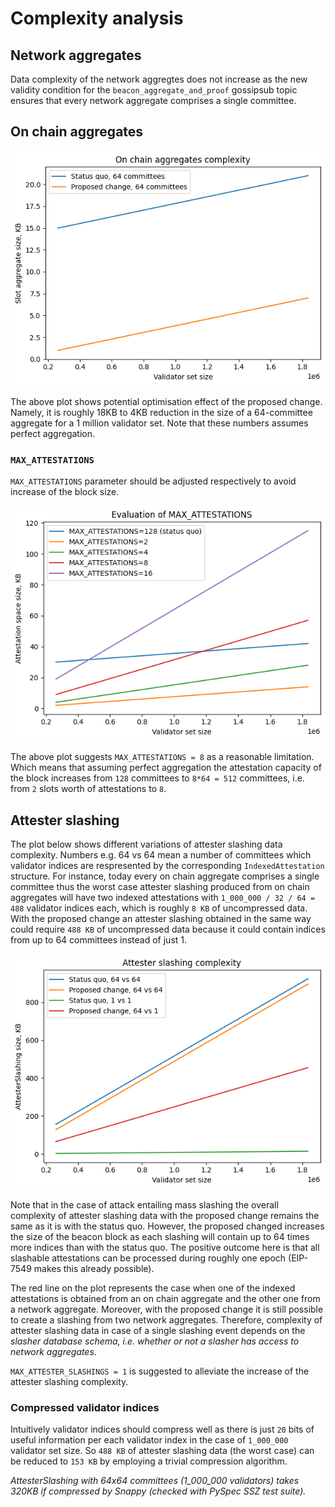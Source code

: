 # Complexity analysis

## Network aggregates

Data complexity of the network aggregtes does not increase as the new validity condition for the `beacon_aggregate_and_proof` gossipsub topic ensures that every network aggregate comprises a single committee.

## On chain aggregates

![image](./on_chain_aggregates.png)

The above plot shows potential optimisation effect of the proposed change. Namely, it is roughly 18KB to 4KB reduction in the size of a 64-committee aggregate for a 1 million validator set. Note that these numbers assumes perfect aggregation.

### `MAX_ATTESTATIONS`

`MAX_ATTESTATIONS` parameter should be adjusted respectively to avoid increase of the block size.

![image](./max_attestations.png)

The above plot suggests `MAX_ATTESTATIONS = 8` as a reasonable limitation. Which means that assuming perfect aggregation the attestation capacity of the block increases from `128` committees to `8*64 = 512` committees, i.e. from `2` slots worth of attestations to `8`.

## Attester slashing

The plot below shows different variations of attester slashing data complexity. Numbers e.g. 64 vs 64 mean a number of committees which validator indices are respresented by the corresponding `IndexedAttestation` structure. For instance, today every on chain aggregate comprises a single committee thus the worst case attester slashing produced from on chain aggregates will have two indexed attestations with `1_000_000 / 32 / 64 = 488` validator indices each, which is roughly `8 KB` of uncompressed data. With the proposed change an attester slashing obtained in the same way could require `488 KB` of uncompressed data because it could contain indices from up to 64 committees instead of just 1.

![image](./attester_slashing.png)

Note that in the case of attack entailing mass slashing the overall complexity of attester slashing data with the proposed change remains the same as it is with the status quo. However, the proposed changed increases the size of the beacon block as each slashing will contain up to 64 times more indices than with the status quo. The positive outcome here is that all slashable attestations can be processed during roughly one epoch (EIP-7549 makes this already possible).

The red line on the plot represents the case when one of the indexed attestations is obtained from an on chain aggregate and the other one from a network aggregate. Moreover, with the proposed change it is still possible to create a slashing from two network aggregates. Therefore, complexity of attester slashing data in case of a single slashing event depends on the _slasher database schema, i.e. whether or not a slasher has access to network aggregates_.

`MAX_ATTESTER_SLASHINGS = 1` is suggested to alleviate the increase of the attester slashing complexity.

### Compressed validator indices

Intuitively validator indices should compress well as there is just `20` bits of useful information per each validator index in the case of `1_000_000` validator set size. So `488 KB` of attester slashing data (the worst case) can be reduced to `153 KB` by employing a trivial compression algorithm.

_AttesterSlashing with 64x64 committees (1_000_000 validators) takes 320KB if compressed by Snappy (checked with PySpec SSZ test suite)._
